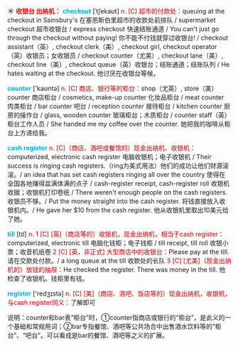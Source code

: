 ☀ <font color="red">**收银台 出纳机：**</font>
<font color="sky blue">**checkout**</font> [ˈtʃekaʊt]
<font color="#c00000">n. [C] 超市的付款处：</font>queuing at the checkout in Sainsbury's 在塞恩斯伯里超市的收款处前排队 / supermarket checkout 超市收银台 / express checkout 快速结账通道 / You can't just go through the checkout without paying! 你不能不付钱就穿过收银台! / checkout assistant（英）, checkout clerk（美）, checkout girl, checkout operator（英）收银员；女收银员 / checkout counter（尤美）, checkout lane（美）, checkout line（美）, checkout queue（英）收银台；结账通道；结账队列 / He hates waiting at the checkout. 他讨厌在收银台等候。

<font color="sky blue">**counter**</font> ['kaʊntə] 
<font color="#c00000">n. [C] 商店、银行等的柜台：</font>shop（尤英）, store（美）counter 商店柜台 / cosmetics, make-up counter 化妆品柜台 / meat counter 肉类柜台 / bar counter 吧台 / reception counter 接待柜台 / kitchen counter 厨房的操作台 / glass, wooden counter 玻璃柜台；木质柜台 / counter staff（英）柜台工作人员 / She handed me my coffee over the counter. 她把我的咖啡从柜台上方递给我。
          
<font color="sky blue">**cash register**</font>
<font color="#c00000">n. [C]（商店、酒吧或餐馆的）现金出纳机、收银机：</font>computerized, electronic cash register 电脑收银机；电子收银机 / Their success is ringing cash registers.（ring为美式用法）他们的成功让他们财源滚滚。/ an idea that has set cash registers ringing all over the country 使得在全国各地赚得盆满体满的点子 / cash-register receipt, cash-register roll 收银机收据；收银机打印卷纸 / There weren't enough people on the cash registers. 收银员不够。/ Put the money straight into the cash register. 将钱直接放入收银机内。/ He gave her $10 from the cash register. 他从收银机里取出10美元给了她。

<font color="sky blue">**till**</font> [tɪl] 
<font color="#c00000">n. 1 [C] [英]（商店等的）收银机，现金出纳机，相当于cash register：</font>computerized, electronic till 电脑化钱柜；电子钱柜 / till receipt, till roll 收银小票；收音机纸卷 <font color="#c00000">2 [C] [英，非正式] 大型商店中的收银台：</font>Please pay at the till. 请在交款处付款。/ a long queue at the till 收款处的长队 <font color="#c00000">3 [C] [尤美]（现金出纳机的）放钱的抽屉：</font>He checked the register. There was money in the till. 他检查了收银机。钱柜里有钱。

<font color="sky blue">**register**</font> ['redӡɪstə] 
<font color="#c00000">n. [C] [美]（商店、酒吧、饭店等的）现金出纳机，收银机，与cash register同义：</font>了解即可

说明：counter和bar表“柜台”时，①counter指商店或银行的“柜台”，是此义的一个基础和常规用词；②bar专指餐馆、酒吧等公共场合中出售酒水饮料等的“柜台”、“吧台”。可以看成是bar的餐馆、酒吧等之义的扩展。

